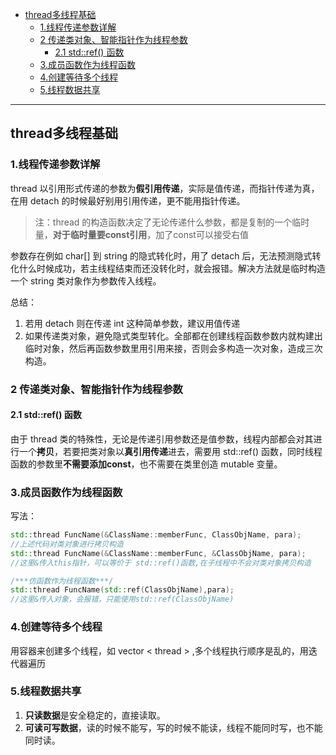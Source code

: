 - [thread多线程基础](#thread多线程基础)
  - [1.线程传递参数详解](#1线程传递参数详解)
  - [2 传递类对象、智能指针作为线程参数](#2-传递类对象智能指针作为线程参数)
    - [2.1 std::ref() 函数](#21-stdref-函数)
  - [3.成员函数作为线程函数](#3成员函数作为线程函数)
  - [4.创建等待多个线程](#4创建等待多个线程)
  - [5.线程数据共享](#5线程数据共享)

----------------------------------------------
## thread多线程基础
### 1.线程传递参数详解
thread 以引用形式传递的参数为**假引用传递**，实际是值传递，而指针传递为真，在用 detach 的时候最好别用引用传递，更不能用指针传递。
> 注：thread 的构造函数决定了无论传递什么参数，都是复制的一个临时量，**对于临时量要const引用**，加了const可以接受右值

参数存在例如 char[] 到 string 的隐式转化时，用了 detach 后，无法预测隐式转化什么时候成功，若主线程结束而还没转化时，就会报错。解决方法就是临时构造一个 string 类对象作为参数传入线程。

总结：
1. 若用 detach 则在传递 int 这种简单参数，建议用值传递 
2. 如果传递类对象，避免隐式类型转化。全部都在创建线程函数参数内就构建出临时对象，然后再函数参数里用引用来接，否则会多构造一次对象，造成三次构造。


### 2 传递类对象、智能指针作为线程参数      
#### 2.1 std::ref() 函数     
由于 thread 类的特殊性，无论是传递引用参数还是值参数，线程内部都会对其进行一个**拷贝**，若要把类对象以**真引用传递**进去，需要用 std::ref() 函数，同时线程函数的参数里**不需要添加const**，也不需要在类里创造 mutable 变量。

### 3.成员函数作为线程函数      
写法：
```cpp
std::thread FuncName(&ClassName::memberFunc, ClassObjName, para);
//上述代码对类对象进行拷贝构造
std::thread FuncName(&ClassName::memberFunc, &ClassObjName, para);
//这里&传入this指针，可以等价于 std::ref()函数,在子线程中不会对类对象拷贝构造

/***仿函数作为线程函数***/
std::thread FuncName(std::ref(ClassObjName),para);
//这里&传入对象，会报错，只能使用std::ref(ClassObjName)
```

### 4.创建等待多个线程
用容器来创建多个线程，如 vector < thread > ,多个线程执行顺序是乱的，用迭代器遍历

### 5.线程数据共享
1. **只读数据**是安全稳定的，直接读取。
2. **可读可写数据**，读的时候不能写，写的时候不能读，线程不能同时写，也不能同时读。